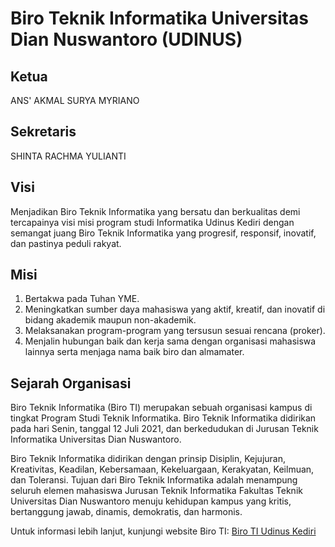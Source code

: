 # Biro Teknik Informatika Universitas Dian Nuswantoro (UDINUS)

## Ketua

ANS' AKMAL SURYA MYRIANO

## Sekretaris

SHINTA RACHMA YULIANTI

## Visi

Menjadikan Biro Teknik Informatika yang bersatu dan berkualitas demi tercapainya visi misi program studi Informatika Udinus Kediri dengan semangat juang Biro Teknik Informatika yang progresif, responsif, inovatif, dan pastinya peduli rakyat.

## Misi

1. Bertakwa pada Tuhan YME.
2. Meningkatkan sumber daya mahasiswa yang aktif, kreatif, dan inovatif di bidang akademik maupun non-akademik.
3. Melaksanakan program-program yang tersusun sesuai rencana (proker).
4. Menjalin hubungan baik dan kerja sama dengan organisasi mahasiswa lainnya serta menjaga nama baik biro dan almamater.

## Sejarah Organisasi

Biro Teknik Informatika (Biro TI) merupakan sebuah organisasi kampus di tingkat Program Studi Teknik Informatika. Biro Teknik Informatika didirikan pada hari Senin, tanggal 12 Juli 2021, dan berkedudukan di Jurusan Teknik Informatika Universitas Dian Nuswantoro.

Biro Teknik Informatika didirikan dengan prinsip Disiplin, Kejujuran, Kreativitas, Keadilan, Kebersamaan, Kekeluargaan, Kerakyatan, Keilmuan, dan Toleransi. Tujuan dari Biro Teknik Informatika adalah menampung seluruh elemen mahasiswa Jurusan Teknik Informatika Fakultas Teknik Universitas Dian Nuswantoro menuju kehidupan kampus yang kritis, bertanggung jawab, dinamis, demokratis, dan harmonis.

Untuk informasi lebih lanjut, kunjungi website Biro TI: [Biro TI Udinus Kediri](https://hmti.kediri.dinus.ac.id/)
